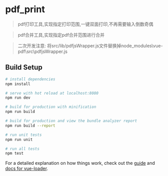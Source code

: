 # pdf_print

> pdf打印工具,实现指定打印范围,一键双面打印,不再需要输入倒数奇偶

> pdf合并工具,实现指定pdf合并范围进行合并

> 二次开发注意:
  将src/lib/pdfjsWrapper.js文件替换掉node_modules\vue-pdf\src\pdfjsWrapper.js

## Build Setup

``` bash
# install dependencies
npm install

# serve with hot reload at localhost:8080
npm run dev

# build for production with minification
npm run build

# build for production and view the bundle analyzer report
npm run build --report

# run unit tests
npm run unit

# run all tests
npm test
```


For a detailed explanation on how things work, check out the [guide](http://vuejs-templates.github.io/webpack/) and [docs for vue-loader](http://vuejs.github.io/vue-loader).
